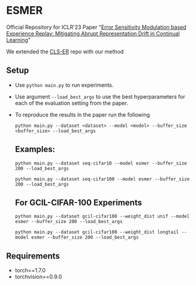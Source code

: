 # ESMER
Official Repository for ICLR'23 Paper "[Error Sensitivity Modulation based Experience Replay: Mitigating Abrupt Representation Drift in Continual Learning](https://openreview.net/pdf?id=zlbci7019Z3)"

We extended the [CLS-ER](https://github.com/NeurAI-Lab/CLS-ER) repo with our method

## Setup

+ Use `python main.py` to run experiments.
+ Use argument `--load_best_args` to use the best hyperparameters for each of the evaluation setting from the paper.
+ To reproduce the results in the paper run the following  

    `python main.py --dataset <dataset> --model <model> --buffer_size <buffer_size> --load_best_args`

  ## Examples:

    ```
    python main.py --dataset seq-cifar10 --model esmer --buffer_size 200 --load_best_args
    
    python main.py --dataset seq-cifar100 --model esmer --buffer_size 200 --load_best_args
    ```

  ## For GCIL-CIFAR-100 Experiments

    ```
    python main.py --dataset gcil-cifar100 --weight_dist unif --model esmer --buffer_size 200 --load_best_args
    
    python main.py --dataset gcil-cifar100 --weight_dist longtail --model esmer --buffer_size 200 --load_best_args
    ```

## Requirements

- torch==1.7.0
- torchvision==0.9.0 
